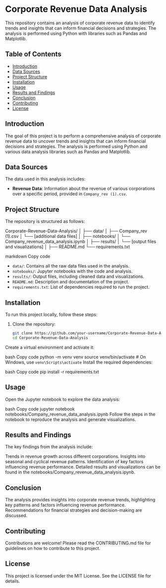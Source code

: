 # Corporate Revenue Data Analysis

This repository contains an analysis of corporate revenue data to identify trends and insights that can inform financial decisions and strategies. The analysis is performed using Python with libraries such as Pandas and Matplotlib.

## Table of Contents

- [Introduction](#introduction)
- [Data Sources](#data-sources)
- [Project Structure](#project-structure)
- [Installation](#installation)
- [Usage](#usage)
- [Results and Findings](#results-and-findings)
- [Conclusion](#conclusion)
- [Contributing](#contributing)
- [License](#license)

## Introduction

The goal of this project is to perform a comprehensive analysis of corporate revenue data to uncover trends and insights that can inform financial decisions and strategies. The analysis is performed using Python and various data analysis libraries such as Pandas and Matplotlib.

## Data Sources

The data used in this analysis includes:

- **Revenue Data**: Information about the revenue of various corporations over a specific period, provided in `Company_rev (1).csv`.

## Project Structure

The repository is structured as follows:

Corporate-Revenue-Data-Analysis/
│
├── data/
│ ├── Company_rev (1).csv
│ └── [additional data files]
│
├── notebooks/
│ └── Company_revenue_data_analysis.ipynb
│
├── results/
│ └── [output files and visualizations]
│
├── README.md
└── requirements.txt

markdown
Copy code

- `data/`: Contains all the raw data files used in the analysis.
- `notebooks/`: Jupyter notebooks with the code and analysis.
- `results/`: Output files, including cleaned data and visualizations.
- `README.md`: Description and documentation of the project.
- `requirements.txt`: List of dependencies required to run the project.

## Installation

To run this project locally, follow these steps:

1. Clone the repository:
   ```bash
   git clone https://github.com/your-username/Corporate-Revenue-Data-Analysis.git
   cd Corporate-Revenue-Data-Analysis
Create a virtual environment and activate it:

bash
Copy code
python -m venv venv
source venv/bin/activate  # On Windows, use `venv\Scripts\activate`
Install the required dependencies:

bash
Copy code
pip install -r requirements.txt
## Usage
Open the Jupyter notebook to explore the data analysis:

bash
Copy code
jupyter notebook notebooks/Company_revenue_data_analysis.ipynb
Follow the steps in the notebook to reproduce the analysis and generate visualizations.

## Results and Findings
The key findings from the analysis include:

Trends in revenue growth across different corporations.
Insights into seasonal and cyclical revenue patterns.
Identification of key factors influencing revenue performance.
Detailed results and visualizations can be found in the notebooks/Company_revenue_data_analysis.ipynb.

## Conclusion
The analysis provides insights into corporate revenue trends, highlighting key patterns and factors influencing revenue performance. Recommendations for financial strategies and decision-making are discussed.

## Contributing
Contributions are welcome! Please read the CONTRIBUTING.md file for guidelines on how to contribute to this project.

## License
This project is licensed under the MIT License. See the LICENSE file for details.
